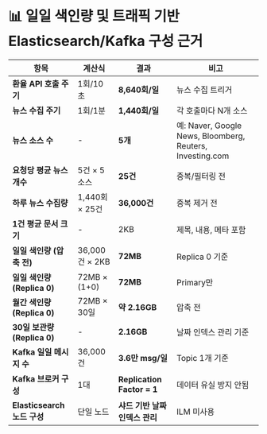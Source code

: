 # 📊 일일 색인량 및 트래픽 기반 Elasticsearch/Kafka 구성 근거
| 항목                      | 계산식           | 결과                         | 비고                                                       |
| ----------------------- | ------------- | -------------------------- | -------------------------------------------------------- |
| **환율 API 호출 주기**        | 1회/10초        | **8,640회/일**               | 뉴스 수집 트리거                                                |
| **뉴스 수집 주기**            | 1회/1분         | **1,440회/일**               | 각 호출마다 N개 소스                                             |
| **뉴스 소스 수**             | -             | **5개**                     | 예: Naver, Google News, Bloomberg, Reuters, Investing.com |
| **요청당 평균 뉴스 개수**        | 5건 × 5소스      | **25건**                    | 중복/필터링 전                                                 |
| **하루 뉴스 수집량**           | 1,440회 × 25건  | **36,000건**                | 중복 제거 전                                                  |
| **1건 평균 문서 크기**         | -             | 2KB                        | 제목, 내용, 메타 포함                                            |
| **일일 색인량 (압축 전)**       | 36,000건 × 2KB | **72MB**                   | Replica 0 기준                                             |
| **일일 색인량 (Replica 0)**  | 72MB × (1+0)  | **72MB**                   | Primary만                                                 |
| **월간 색인량 (Replica 0)**  | 72MB × 30일    | **약 2.16GB**               | 압축 전                                                     |
| **30일 보관량 (Replica 0)** | -             | **2.16GB**                 | 날짜 인덱스 관리 기준                                             |
| **Kafka 일일 메시지 수**      | 36,000건       | **3.6만 msg/일**             | Topic 1개 기준                                              |
| **Kafka 브로커 구성**        | 1대            | **Replication Factor = 1** | 데이터 유실 방지 안됨                                             |
| **Elasticsearch 노드 구성** | 단일 노드         | **샤드 기반 날짜 인덱스 관리**        | ILM 미사용                                                  |

